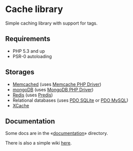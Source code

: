 Cache library
=============

Simple caching library with support for tags.

Requirements
------------

* PHP 5.3 and up
* PSR-0 autoloading

Storages
--------
* [Memcached](http://memcached.org/) (uses [Memcache PHP Driver](http://php.net/book.memcache.php))
* [mongoDB](http://www.mongodb.org/) (uses [MongoDB PHP Driver](http://php.net/book.mongo.php))
* [Redis](http://redis.io) (uses [Predis](https://github.com/nrk/predis))
* Relational databases (uses [PDO SQLite](http://php.net/ref.pdo-sqlite.php) or [PDO MySQL](http://php.net/ref.pdo-mysql.php))
* [XCache](http://xcache.lighttpd.net/)

Documentation
-------------

Some docs are in the «[documentation](https://github.com/endeveit/cache/tree/master/documentation)» directory.

There is also a simple wiki [here](https://github.com/endeveit/cache/wiki).
